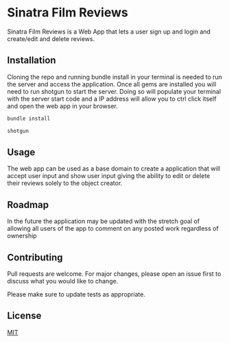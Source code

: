 # Sinatra Film Reviews

Sinatra Film Reviews is a Web App that lets a user sign up and login and create/edit and delete reviews. 
 
## Installation

Cloning the repo  and running bundle install in your terminal is needed to run the server and access the application. Once all gems are installed you will need to run shotgun to start the server. Doing so will populate your terminal with the server start code and a IP address will allow you to ctrl click itself and open the web app in your browser.

```bash
bundle install
```

```bash
shotgun
```

## Usage

The web app can be used as a base domain to create a application that will accept user input and show user input giving the ability to edit or delete their reviews solely to the object creator.

## Roadmap

In the future the application may be updated with the stretch goal of allowing all users of the app to comment on any posted work regardless of ownership

## Contributing
Pull requests are welcome. For major changes, please open an issue first to discuss what you would like to change.

Please make sure to update tests as appropriate.

## License
[MIT](https://choosealicense.com/licenses/mit/)
